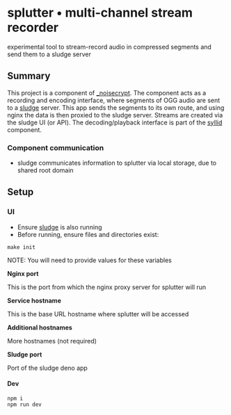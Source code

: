 # splutter &bull; multi-channel stream recorder

experimental tool to stream-record audio in compressed segments and send them to a sludge server

## Summary

This project is a component of [\_noisecrypt](low.show/noisecrypt/). The component acts as a recording and encoding interface, where segments of OGG audio are sent to a [sludge](https://github.com/lowshow/sludge) server. This app sends the segments to its own route, and using nginx the data is then proxied to the sludge server. Streams are created via the sludge UI (or API). The decoding/playback interface is part of the [syllid](https://github.com/lowshow/syllid) component.

### Component communication

-   sludge communicates information to splutter via local storage, due to shared root domain

## Setup

### UI

-   Ensure [sludge](github.com/lowshow/sludge) is also running
-   Before running, ensure files and directories exist:

```shell
make init
```

NOTE: You will need to provide values for these variables

**Nginx port**

This is the port from which the nginx proxy server for splutter will run

**Service hostname**

This is the base URL hostname where splutter will be accessed

**Additional hostnames**

More hostnames (not required)

**Sludge port**

Port of the sludge deno app

#### Dev

```shell
npm i
npm run dev
```